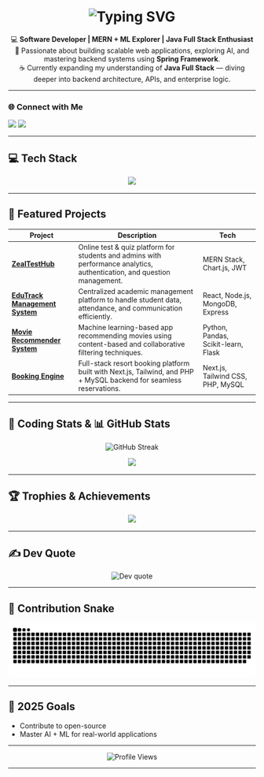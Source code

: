 
<h1 align="center">
  <img src="https://readme-typing-svg.herokuapp.com?font=Poppins&weight=600&size=30&pause=1000&color=00F5FF&center=true&vCenter=true&width=550&lines=Hi,+I'm+Nikhil+Jadhav!+👋;Software+Developer+💻;MERN+%2B+ML+Explorer+🚀;Java+Full+Stack+Learner+☕;Problem+Solver+%26+Tech+Enthusiast+🔥" alt="Typing SVG" />
</h1>

<p align="center">
  💻 <b>Software Developer | MERN + ML Explorer | Java Full Stack Enthusiast</b> <br>
  🎯 Passionate about building scalable web applications, exploring AI, and mastering backend systems using <b>Spring Framework</b>. <br>
  ☕ Currently expanding my understanding of <b>Java Full Stack</b> — diving deeper into backend architecture, APIs, and enterprise logic.
</p>

---

### 🌐 Connect with Me  
<p align="center">

  <a href="https://www.linkedin.com/in/nikhil-jadhav-213275240/" target="_blank"><img src="https://skillicons.dev/icons?i=linkedin" width="45px"/></a>
  <a href="mailto:nikhiljadhav2218@gmail.com"><img src="https://skillicons.dev/icons?i=gmail" /></a>


</p>

---

## 💻 Tech Stack  
<p align="center">
  <img src="https://skillicons.dev/icons?i=html,css,js,react,nodejs,express,mongodb,mysql,python,git,github,vite,bootstrap,tailwind,java,spring" />
</p>

---

## 🚀 Featured Projects
| Project | Description | Tech |
|----------|--------------|------|
| [**ZealTestHub**](https://github.com/im-prathamesh-dev/ZealTestHub) | Online test & quiz platform for students and admins with performance analytics, authentication, and question management. | MERN Stack, Chart.js, JWT |
| [**EduTrack Management System**](https://github.com/NikhilJadhav0/EduTrack-Management) | Centralized academic management platform to handle student data, attendance, and communication efficiently. | React, Node.js, MongoDB, Express |
| [**Movie Recommender System**](https://github.com/NikhilJadhav0/Movie_Recommender_System) | Machine learning-based app recommending movies using content-based and collaborative filtering techniques. | Python, Pandas, Scikit-learn, Flask |
| [**Booking Engine**](https://github.com/NikhilJadhav0/Booking_Engine) | Full-stack resort booking platform built with Next.js, Tailwind, and PHP + MySQL backend for seamless reservations. | Next.js, Tailwind CSS, PHP, MySQL |



---

## 🚀 Coding Stats & 📊 GitHub Stats
<p align="center">
  <img src="https://github-readme-streak-stats.herokuapp.com/?user=NikhilJadhav0&theme=radical&hide_border=false" alt="GitHub Streak" />
</p>

<p align="center">
  <img src="https://github-readme-stats.vercel.app/api/top-langs/?username=NikhilJadhav0&layout=compact&theme=radical" />
</p>


---

## 🏆 Trophies & Achievements
<p align="center">
  <img src="https://github-profile-trophy.vercel.app/?username=NikhilJadhav0&theme=tokyonight&no-frame=true&margin-w=15&row=2" />
</p>



---

## ✍️ Dev Quote  
<p align="center">
  <img src="https://quotes-github-readme.vercel.app/api?type=horizontal&theme=radical" alt="Dev quote" />
</p>

---

## 🐍 Contribution Snake  
<p align="center">
  <img src="https://github.com/Platane/snk/raw/output/github-contribution-grid-snake.svg?stroke=00BFFF" alt="sky blue snake" />
</p>

---

## 🎯 2025 Goals  
- Contribute to open-source  
- Master AI + ML for real-world applications  

---

<p align="center">
  <img src="https://visitcount.itsvg.in/api?id=NikhilJadhav&icon=5&color=6" alt="Profile Views"/>
</p>

---

